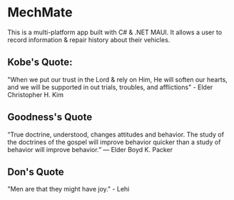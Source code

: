 # MechMate

This is a multi-platform app built with C# &amp; .NET MAUI. It allows a user to record information &amp; repair history about their vehicles.

## Kobe's Quote:

"When we put our trust in the Lord & rely on Him, He will soften our hearts, and we will be supported in out trials, troubles, and afflictions" - Elder Christopher H. Kim

## Goodness's Quote
“True doctrine, understood, changes attitudes and behavior. The study of the doctrines of the gospel will improve behavior quicker than a study of behavior will improve behavior.” — Elder Boyd K. Packer

## Don's Quote
"Men are that they might have joy." - Lehi
